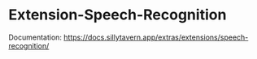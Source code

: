 # Extension-Speech-Recognition

Documentation: https://docs.sillytavern.app/extras/extensions/speech-recognition/
